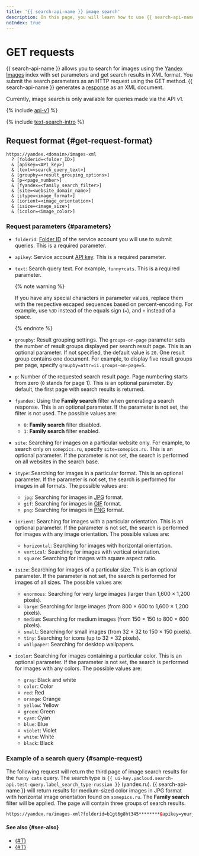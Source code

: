 ```yaml
---
title: '{{ search-api-name }} image search'
description: On this page, you will learn how to use {{ search-api-name }} to submit image search queries and get search results in XML format.
noIndex: true
---
```


# GET requests

{{ search-api-name }} allows you to search for images using the [Yandex Images](https://yandex.ru/images) index with set parameters and get search results in XML format. You submit the search parameters as an HTTP request using the GET method. {{ search-api-name }} generates a [response](./pic-response.md) as an XML document.

Currently, image search is only available for queries made via the API v1.

{% include [api-v1](../../_includes/search-api/api-v1.md) %}

{% include [text-search-intro](../../_includes/search-api/text-search-intro.md) %}

## Request format {#get-request-format}

```httpget
https://yandex.<domain>/images-xml
  ? [folderid=<folder_ID>]
  & [apikey=<API_key>]
  & [text=<search_query_text>]
  & [groupby=<result_grouping_options>]
  & [p=<page_number>]
  & [fyandex=<family_search_filter>]
  & [site=<website_domain_name>]
  & [itype=<image_format>]
  & [iorient=<image_orientation>]
  & [isize=<image_size>]
  & [icolor=<image_color>]
```

### Request parameters {#parameters}

* `folderid`: [Folder ID](../../resource-manager/operations/folder/get-id.md) of the service account you will use to submit queries. This is a required parameter.
* `apikey`: Service account [API key](../../iam/concepts/authorization/api-key.md). This is a required parameter.
* `text`: Search query text. For example, `funny+cats`. This is a required parameter.

    {% note warning %}

    If you have any special characters in parameter values, replace them with the respective escaped sequences based on percent-encoding. For example, use `%3D` instead of the equals sign (`=`), and `+` instead of a space.

    {% endnote %}

* `groupby`: Result grouping settings. The `groups-on-page` parameter sets the number of result groups displayed per search result page. This is an optional parameter. If not specified, the default value is `20`. One result group contains one document.
    For example, to display five result groups per page, specify `groupby=attr=ii.groups-on-page=5`.

* `p`: Number of the requested search result page. Page numbering starts from zero (`0` stands for page 1). This is an optional parameter. By default, the first page with search results is returned.
* `fyandex`: Using the **Family search** filter when generating a search response. This is an optional parameter. If the parameter is not set, the filter is not used. The possible values are:
    * `0`: **Family search** filter disabled.
    * `1`: **Family search** filter enabled.
* `site`: Searching for images on a particular website only. For example, to search only on `somepics.ru`, specify `site=somepics.ru`. This is an optional parameter. If the parameter is not set, the search is performed on all websites in the search base. 
* `itype`: Searching for images in a particular format. This is an optional parameter. If the parameter is not set, the search is performed for images in all formats. The possible values are:
    * `jpg`: Searching for images in [JPG](https://en.wikipedia.org/wiki/JPEG) format.
    * `gif`: Searching for images in [GIF](https://en.wikipedia.org/wiki/GIF) format.
    * `png`: Searching for images in [PNG](https://en.wikipedia.org/wiki/PNG) format.

* `iorient`: Searching for images with a particular orientation. This is an optional parameter. If the parameter is not set, the search is performed for images with any image orientation. The possible values are:
    * `horizontal`: Searching for images with horizontal orientation.
    * `vertical`: Searching for images with vertical orientation.
    * `square`: Searching for images with square aspect ratio.

* `isize`: Searching for images of a particular size. This is an optional parameter. If the parameter is not set, the search is performed for images of all sizes. The possible values are:
    * `enormous`: Searching for very large images (larger than 1,600 × 1,200 pixels).
    * `large`: Searching for large images (from 800 × 600 to 1,600 × 1,200 pixels).
    * `medium`: Searching for medium images (from 150 × 150 to 800 × 600 pixels).
    * `small`: Searching for small images (from 32 × 32 to 150 × 150 pixels).
    * `tiny`: Searching for icons (up to 32 × 32 pixels).
    * `wallpaper`: Searching for desktop wallpapers.

* `icolor`: Searching for images containing a particular color. This is an optional parameter. If the parameter is not set, the search is performed for images with any colors. The possible values are:
    * `gray`: Black and white
    * `color`: Color
    * `red`: Red
    * `orange`: Orange
    * `yellow`: Yellow
    * `green`: Green
    * `cyan`: Cyan
    * `blue`: Blue
    * `violet`: Violet
    * `white`: White
    * `black`: Black

### Example of a search query {#sample-request}

The following request will return the third page of image search results for the `funny cats` query. The search type is `{{ ui-key.yacloud.search-api.test-query.label_search_type-russian }}` (yandex.ru). {{ search-api-name }} will return results for medium-sized color images in JPG format with horizontal image orientation found on `somepics.ru`. The **Family search** filter will be applied. The page will contain three groups of search results.

```html
https://yandex.ru/images-xml?folderid=b1gt6g8ht345********&apikey=your_service_account_API_key********&text=funny+cats&groupby=attr=ii.groups-on-page=3&p=2&fyandex=1&site=somepics.ru&itype=jpg&iorient=horizontal&isize=medium&icolor=color
```

#### See also {#see-also}

* [{#T}](./pic-response.md)
* [{#T}](../operations/searching.md)

